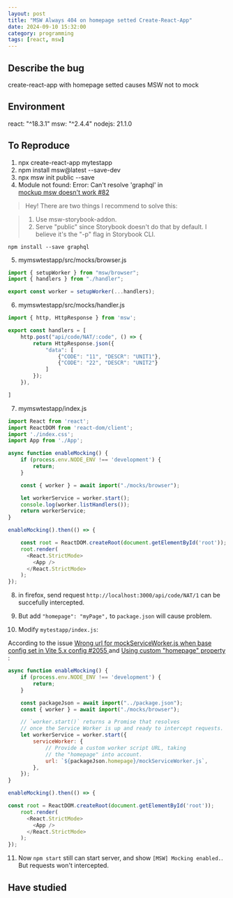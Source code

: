 ```yaml
---
layout: post
title: "MSW Always 404 on homepage setted Create-React-App"
date: 2024-09-10 15:32:00
category: programming
tags: [react, msw]
---
```


## Describe the bug

create-react-app with homepage setted causes MSW not to mock

## Environment

react: "^18.3.1"
msw: "^2.4.4"
nodejs: 21.1.0


## To Reproduce

1. npx create-react-app mytestapp
2. npm install msw@latest --save-dev
3. npx msw init public --save
4. Module not found: Error: Can't resolve 'graphql' in  
[ mockup msw doesn't work #82 ](https://github.com/mswjs/examples/issues/82)
>	Hey!
>	There are two things I recommend to solve this:
	
>	1. Use msw-storybook-addon.
>	2. Serve "public" since Storybook doesn't do that by default. I believe it's the "-p" flag in Storybook CLI.  

```shell
npm install --save graphql
```

5. mymswtestapp/src/mocks/browser.js

```javascript
import { setupWorker } from "msw/browser";
import { handlers } from "./handler";

export const worker = setupWorker(...handlers);
```

6. mymswtestapp/src/mocks/handler.js

```javascript
import { http, HttpResponse } from 'msw';

export const handlers = [
	http.post("api/code/NAT/:code", () => {
		return HttpResponse.json({
			"data": [
				{"CODE": "11", "DESCR": "UNIT1"},
				{"CODE": "22", "DESCR": "UNIT2"}
			]
		});
	}),

]
```
7. mymswtestapp/index.js

```javascript
import React from 'react';
import ReactDOM from 'react-dom/client';
import './index.css';
import App from './App';

async function enableMocking() {
	if (process.env.NODE_ENV !== 'development') {
		return;
	}

	const { worker } = await import("./mocks/browser");

	let workerService = worker.start();
	console.log(worker.listHandlers());
	return workerService;
}

enableMocking().then(() => {

    const root = ReactDOM.createRoot(document.getElementById('root'));
    root.render(
      <React.StrictMode>
        <App />
      </React.StrictMode>
    );
});
```

8. in firefox, send request 
`http://localhost:3000/api/code/NAT/1` can be succefully intercepted.

9. But add `"homepage": "myPage",` to `package.json` will cause problem.

10. Modify `mytestapp/index.js`: 

According to the issue [ Wrong url for mockServiceWorker.js when base config set in Vite 5.x config #2055 ](https://github.com/mswjs/msw/issues/2055) and [Using custom "homepage" property](https://mswjs.io/docs/recipes/using-custom-homepage) :   

```javascript
async function enableMocking() {
	if (process.env.NODE_ENV !== 'development') {
		return;
	}

	const packageJson = await import("../package.json");
	const { worker } = await import("./mocks/browser");

	// `worker.start()` returns a Promise that resolves
	// once the Service Worker is up and ready to intercept requests.
	let workerService = worker.start({
	    serviceWorker: {
	    	// Provide a custom worker script URL, taking
	    	// the "homepage" into account.
	    	url: `${packageJson.homepage}/mockServiceWorker.js`,
	    },
	});
}

enableMocking().then(() => {

const root = ReactDOM.createRoot(document.getElementById('root'));
    root.render(
      <React.StrictMode>
        <App />
      </React.StrictMode>
    );
});
```

11. Now `npm start` still can start server, and show `[MSW] Mocking enabled.`.  
But requests won't intercepted.

## Have studied 


[jekyll]: http://jekyllrb.com
[jekyll-gh]: https://github.com/jekyll/jekyll
[jekyll-help]: https://github.com/jekyll/jekyll-help

